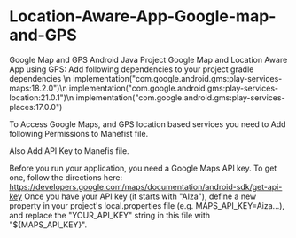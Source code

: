 # Location-Aware-App-Google-map-and-GPS
Google Map and GPS Android Java Project
Google Map and Location Aware App using GPS: 
Add following dependencies to your project gradle dependencies \n
    implementation("com.google.android.gms:play-services-maps:18.2.0")\n
    implementation("com.google.android.gms:play-services-location:21.0.1")\n
    implementation("com.google.android.gms:play-services-places:17.0.0")

To Access Google Maps, and GPS location based services you need to Add following Permissions to Manefist file.
    <uses-permission android:name="android.permission.INTERNET" />
    <uses-permission android:name="android.permission.ACCESS_COARSE_LOCATION" />
    <uses-permission android:name="android.permission.ACCESS_FINE_LOCATION" />
    <uses-permission android:name="android.permission.ACCESS_BACKGROUND_LOCATION" />

Also Add API Key to Manefis file.
    <meta-data
            android:name="com.google.android.geo.API_KEY"
            android:value="@string/google_maps_key" />
            
Before you run your application, you need a Google Maps API key. 
To get one, follow the directions here: https://developers.google.com/maps/documentation/android-sdk/get-api-key 
Once you have your API key (it starts with "AIza"),
define a new property in your project's local.properties file (e.g. MAPS_API_KEY=Aiza...), 
and replace the "YOUR_API_KEY" string in this file with "${MAPS_API_KEY}".
